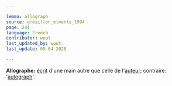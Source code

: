 ```yaml
---

lemma: allograph
source: gresillon_elments_1994
page: 241
language: French
contributor: wout
last_updated_by: wout
last_update: 05-04-2020

---
```


**Allographe:** [écrit](writingProduct.html) d'une main autre que celle de l'[auteur](author.html); contraire: '[autograph](holograph.html)'.
